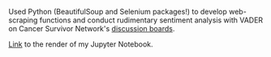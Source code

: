 
Used Python (BeautifulSoup and Selenium packages!) to develop web-scraping functions and conduct rudimentary sentiment analysis with VADER on Cancer Survivor Network's [discussion boards](https://csn.cancer.org/categories/). 

[Link](/Online%20Discussion%20Board%20Sentiment%20Analysis.ipynb) to the render of my Jupyter Notebook.
